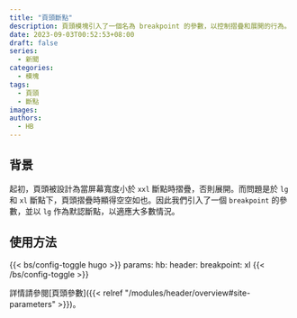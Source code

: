 ```yaml
---
title: "頁頭斷點"
description: 頁頭模塊引入了一個名為 breakpoint 的參數，以控制摺疊和展開的行為。
date: 2023-09-03T00:52:53+08:00
draft: false
series:
  - 新聞
categories:
  - 模塊
tags:
  - 頁頭
  - 斷點
images:
authors:
  - HB
---
```


## 背景

起初，頁頭被設計為當屏幕寬度小於 `xxl` 斷點時摺疊，否則展開。而問題是於 `lg` 和 `xl` 斷點下，頁頭摺疊時顯得空空如也。因此我們引入了一個 `breakpoint` 的參數，並以 `lg` 作為默認斷點，以適應大多數情況。

## 使用方法

{{< bs/config-toggle hugo >}}
params:
  hb:
    header:
      breakpoint: xl
{{< /bs/config-toggle >}}

詳情請參閱[頁頭參數]({{< relref "/modules/header/overview#site-parameters" >}})。
